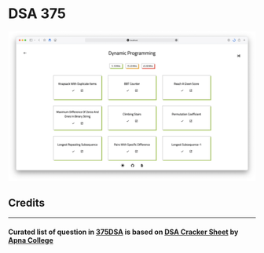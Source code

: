 # DSA 375

![](.gitres/cover.png)


## Credits
---
#### Curated list of question in [375DSA] is based on [DSA Cracker Sheet] by [Apna College]

[375dsa]: https://375dsa.vercel.app/
[DSA Cracker Sheet]: https://docs.google.com/spreadsheets/d/1hXserPuxVoWMG9Hs7y8wVdRCJTcj3xMBAEYUOXQ5Xag/htmlview?pru=AAABgROubJY*B_0WxnW4sJ84JG81Ih-eng#
[Apna College]: https://www.youtube.com/c/ApnaCollegeOfficial
